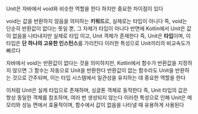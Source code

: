 Unit은 자바에서 void와 비슷한 역할을 한다
하지만 중요한 차이점이 있다

void는 값을 반환하지 않음을 의미하는 **키워드**로, 실제로는 타입이 아니다
즉, void는 단순히 반환값이 없다는 뜻일 뿐, 그 자체가 타입이 아니다 반면에 
Kotlin에서 Unit은 값이 없음을 나타내지만 실제로 타입 이고, Unit 객체가 존재한다
즉, Unit은 **타입**이며, 이 타입은 **단 하나의 고유한 인스턴스**를 가리킨다
이러한 특성으로 Unit끼리의 비교속도가 빠르다

자바에서 void는 반환값이 없다는 것을 의미하지만, Kotlin에서 함수가 반환값을 지정하지 않으면 그 함수는 자동으로 Unit을 반환한다
반환값이 없는 함수라도 Unit을 반환하는 것으로 간주되며, 이는 타입 시스템에서 일관성을 유지하는 데 중요한 역할을 한다

이처럼 Unit은 실제 타입으로 존재하며, 싱글톤 객체로 동작한다
즉, Unit 타입의 값은 항상 동일한 객체를 참조하며, 여러 번 생성되지 않는다
이러한 특성으로 인해 Unit은 메모리와 성능 면에서 효율적이며, 함수에서 값이 없음을 나타낼 때 유용하게 사용된다
